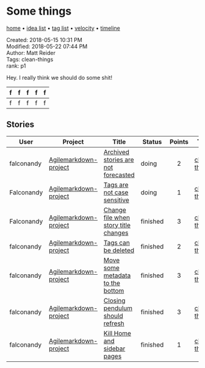 # Some things

[home](../index.md) • [idea list](../ideas.md) • [tag list](../tags.md) • [velocity](../velocity.md) • [timeline](../timeline.md)

Created: 2018-05-15 10:31 PM  
Modified: 2018-05-22 07:44 PM  
Author: Matt Reider  
Tags: clean-things  
rank: p1  

Hey. I really think we should do some shit!

|f   | f  | f  |  f | f  |
|---|---|---|---|---|
|f   |f   |f   |f   |f   |

## Stories

| User | Project | Title | Status | Points | Tags |
|---|---|---|---|:---:|---|
| falconandy | [Agilemarkdown-project](../agilemarkdown-project.md) | [Archived stories are not forecasted](../agilemarkdown-project/archived-stories-are-not-forecasted.md) | doing | 2 | [clean-things](../tags/clean-things.md) |
| Falconandy | [Agilemarkdown-project](../agilemarkdown-project.md) | [Tags are not case sensitive](../agilemarkdown-project/Tags-are-not-case-sensitive.md) | doing | 1 | [clean-things](../tags/clean-things.md) |
| Falconandy | [Agilemarkdown-project](../agilemarkdown-project.md) | [Change file when story title changes](../agilemarkdown-project/change-file-when-story-title-changes.md) | finished | 3 | [clean-things](../tags/clean-things.md) |
| falconandy | [Agilemarkdown-project](../agilemarkdown-project.md) | [Tags can be deleted](../agilemarkdown-project/Tags-can-be-deleted.md) | finished | 2 | [clean-things](../tags/clean-things.md) |
| falconandy | [Agilemarkdown-project](../agilemarkdown-project.md) | [Move some metadata to the bottom](../agilemarkdown-project/Move-some-metadata-to-the-bottom.md) | finished | 3 | [clean-things](../tags/clean-things.md) |
| falconandy | [Agilemarkdown-project](../agilemarkdown-project.md) | [Closing pendulum should refresh](../agilemarkdown-project/closing-pendulum-should-refresh.md) | finished | 3 | [clean-things](../tags/clean-things.md) |
| falconandy | [Agilemarkdown-project](../agilemarkdown-project.md) | [Kill Home and sidebar pages](../agilemarkdown-project/kill-Home-and-sidebar-pages.md) | finished | 1 | [clean-things](../tags/clean-things.md) |